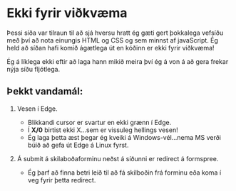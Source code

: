 # Ekki fyrir viðkvæma

Þessi síða var tilraun til að sjá hversu hratt ég gæti gert þokkalega vefsíðu með því að nota einungis HTML og CSS og sem minnst af javaScript. Ég held að síðan hafi komið ágætlega út en kóðinn er ekki fyrir viðkvæma!

Ég á líklega ekki eftir að laga hann mikið meira því ég á von á að gera frekar nýja síðu fljótlega.

## Þekkt vandamál:

1. Vesen í Edge.

   - Blikkandi cursor er svartur en ekki grænn í Edge.
   - Í **X/0** birtist ekki X...sem er vissuleg hellings vesen!
   - Ég laga þetta æst þegar ég kveiki á Windows-vél...nema MS verði búið að gefa út Edge á Linux fyrst.

2. Á submit á skilaboðaforminu neðst á síðunni er redirect á formspree.
   - Ég þarf að finna betri leið til að fá skilboðin frá forminu eða koma í veg fyrir þetta redirect.

